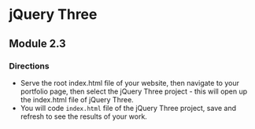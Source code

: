 jQuery Three
===
## Module 2.3

### Directions
* Serve the root index.html file of your website, then navigate to your portfolio page,
then select the jQuery Three project - this will open up the index.html file of jQuery Three.
* You will code `index.html` file of the jQuery Three project, save and refresh to see the results of your work.